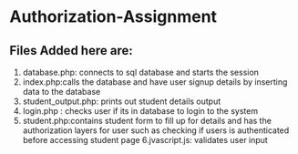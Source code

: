 # Authorization-Assignment
## Files Added here are:
1. database.php: connects to sql database and starts the session 
2. index.php:calls the database and have user signup details by inserting data to the database
3. student_output.php: prints out student details output
7. login.php : checks user if its in database to login to the system 
5. student.php:contains student form to fill up for details and has the authorization layers for user such as checking if users is authenticated before accessing student page 
6.jvascript.js: validates user input
